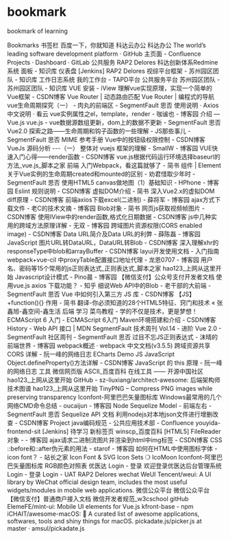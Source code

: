 # bookmark
bookmark of learning

Bookmarks
书签栏
百度一下，你就知道
科达云办公
科达办公
The world’s leading software development platform · GitHub
主页面 - Confluence
Projects · Dashboard · GitLab
公共服务
RAP2 Delores
科达创新体系Redmine系统
面板 - 知识库
仪表盘 [Jenkins]
RAP2 Delores
视综平台框架 - 苏州园区团队 - 知识库
工作日志系统
我的工作台 - TAPD平台
公共服务平台
苏州园区团队 - 苏州园区团队 - 知识库
VUE
安装 - iView
理解vue实现原理，实现一个简单的Vue框架 - CSDN博客
Vue Router | 动态路由匹配
Vue Router | 编程式的导航
vue生命周期探究（一） - 肉丸的前端区 - SegmentFault 思否
使用说明 · Axios 中文说明 · 看云
vue实例属性之el，template，render - 咖谧也 - 博客园
介绍 — Vue.js
vue.js - vue数据源数组更新，dom上的数据不更新 - SegmentFault 思否
Vue2.0 探索之路——生命周期和钩子函数的一些理解 - JS那些事儿 - SegmentFault 思否
MIME 参考手册
Vue中的按钮级权限控制 - CSDN博客
VueJs 源码分析 ---（一） 整体对 vuejs 框架的理解 - SmallW - 博客园
VUE快速入门心得——render函数 - CSDN博客
vue.js根据代码运行环境选择baseurl的方法_vue.js_脚本之家
前端
入门Webpack，看这篇就够了 - 简书
组件 | Element
关于Vue实例的生命周期created和mounted的区别 - 劝君惜取少年时 - SegmentFault 思否
使用HTML5 canvas做地图（1）基础知识 - HPhone - 博客园
Eslint 规则说明 - CSDN博客
虚拟DOM介绍 - 简书
深入Vue2.x的虚拟DOM diff原理 - CSDN博客
前端axios下载excel(二进制) - 薛将军 - 博客园
ajax方式下载文件 - 老C的技术文摘 - 博客园
Blob对象 - 简书
网页js获取视频帧图片 - CSDN博客
使用IView中的render函数,格式化日期数据 - CSDN博客
js中几种实用的跨域方法原理详解 - 无双 - 博客园
跨域图片资源权限(CORS enabled image) - CSDN博客
Data URL简介及Data URL的利弊 - 薛陈磊 - 博客园
JavaScript 图片URL转DataURL，DataURL转Blob - CSDN博客
深入理解xhr的responseType中blob和arrayBuffer - CSDN博客
layui开发使用文档 - 入门指南
webpack+vue-cil 中proxyTable配置接口地址代理 - 龙恩0707 - 博客园
用户名、密码等15个常用的js正则表达式_正则表达式_脚本之家
hao123_上网从这里开始
Javascript设计模式 - Pino晨 - 博客园
【微信支付】公众号支付开发者文档
使用vue.js axios 下载功能？ - 知乎
细说Web API中的Blob - 老干部的大前端 - SegmentFault 思否
Vue 中如何引入第三方 JS 库 - CSDN博客
【JS】 +function(){} 作用 - 简书
翻译-你必须知道的28个HTML5特征、窍门和技术 « 张鑫旭-鑫空间-鑫生活
后端
学习
菜鸟教程 - 学的不仅是技术，更是梦想！
ECMAScript 6 入门 - ECMAScript 6入门
Maven环境搭建和介绍 - CSDN博客
History - Web API 接口 | MDN
SegmentFault 技术周刊 Vol.14 - 进阶 Vue 2.0 - SegmentFault 社区周刊 - SegmentFault 思否
过目不忘JS正则表达式 - 沫晴的前端世界 - 博客园
webpack概述 · webpack 中文文档(v3.5.5)
跨域资源共享 CORS 详解 - 阮一峰的网络日志
ECharts Demo
JS
JavaScript Object.defineProperty()方法详解 - CSDN博客
JavaScript 的 this 原理 - 阮一峰的网络日志
工具
微信网页版
ASCII_百度百科
在线工具 —— 开源中国社区
hao123_上网从这里开始
GitHub - sz-liuxiang/architect-awesome: 后端架构师技术图谱
hao123_上网从这里开始
TinyPNG – Compress PNG images while preserving transparency
Iconfont-阿里巴巴矢量图标库
Windows最常用的几个网络CMD命令总结 - oucaijun - 博客园
Node
Sequelize Model - 前端左右 - SegmentFault 思否
Sequelize API 文档
利用nodejs对本地json文件进行增删改查 - CSDN博客
Project
java编码规范 - 公共应用技术部 - Confluence
youyida-frontend-sit [Jenkins]
待学习
新标签页
winscp_百度百科
[HTML5] FileReader对象 - <!--hhhyaaon--> - 博客园
ajax请求二进制流图片并渲染到html中img标签 - CSDN博客
CSS
::before和::after伪元素的用法 - starof - 博客园
如何在HTML中使用图标字体 - icon font？ - 站长之家
Icon Font & SVG Icon Sets ❍ IcoMoon
Iconfont-阿里巴巴矢量图标库
RGB颜色对照表
优医达
Login - 登录
欢迎登录优医达后台管理系统
Login - 登录
Login - UAT
RAP2 Delores
wechat
WeUI
Tencent/weui: A UI library by WeChat official design team, includes the most useful widgets/modules in mobile web applications.
微信公众平台
微信公众平台
【微信支付】普通商户接入文档
微信开发者规范_w3cschool
gitHub
ElemeFE/mint-ui: Mobile UI elements for Vue.js
kfront-base - npm
iCHAIT/awesome-macOS:  A curated list of awesome applications, softwares, tools and shiny things for macOS.
pickadate.js/picker.js at master · amsul/pickadate.js
